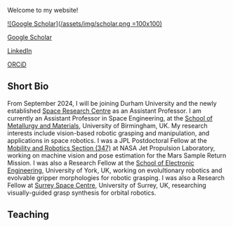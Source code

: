 Welcome to my website!



[![Google Scholar](/assets/img/scholar.png =100x100)](https://scholar.google.com/citations?user=EPWOYFIAAAAJ&hl=en&oi=ao)

[Google Scholar](https://scholar.google.com/citations?user=EPWOYFIAAAAJ&hl=en&oi=ao)

[LinkedIn](https://www.linkedin.com/in/nikos-mavrakis-410872108/)

[ORCiD](https://orcid.org/0000-0002-3138-2633)


## Short Bio
From September 2024, I will be joining Durham University and the newly established [Space Research Centre](https://www.durham.ac.uk/research/institutes-and-centres/space-research-centre/) as an Assistant Professor. I am currently an Assistant Professor in Space Engineering, at the [School of Metallurgy and Materials](https://www.birmingham.ac.uk/schools/metallurgy-materials), University of Birmingham, UK. My research interests include vision-based robotic grasping and manipulation, and applications in space robotics. I was a JPL Postdoctoral Fellow at the [Mobility and Robotics Section (347)](https://www-robotics.jpl.nasa.gov/) at NASA Jet Propulsion Laboratory, working on machine vision and pose estimation for the Mars Sample Return Mission. I was also a Research Fellow at the [School of Electronic Engineering](https://www.york.ac.uk/physics-engineering-technology/), University of York, UK, working on evolultionary robotics and evolvable gripper morphologies for robotic grasping. I was also a Research Fellow at [Surrey Space Centre](https://www.surrey.ac.uk/surrey-space-centre), University of Surrey, UK, researching visually-guided grasp synthesis for orbital robotics.


## Teaching 
